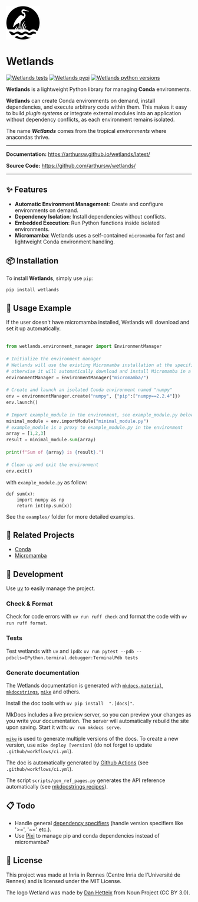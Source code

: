 ![](Wetland.png)

# Wetlands

[![Wetlands tests](https://github.com/arthursw/wetlands/actions/workflows/ci.yml/badge.svg?event=push&branch=main)](https://github.com/arthursw/wetlands/actions/)
[![Wetlands pypi](https://img.shields.io/pypi/v/wetlands.svg?color=%2334D058)](https://pypi.org/project/wetlands/)
[![Wetlands python versions](https://img.shields.io/pypi/pyversions/wetlands.svg?color=%2334D058)](https://pypi.org/project/wetlands/)

**Wetlands** is a lightweight Python library for managing **Conda** environments.

**Wetlands** can create Conda environments on demand, install dependencies, and execute arbitrary code within them. This makes it easy to build *plugin systems* or integrate external modules into an application without dependency conflicts, as each environment remains isolated.

The name ***Wetlands*** comes from the tropical *environments* where anacondas thrive.

---

**Documentation:** https://arthursw.github.io/wetlands/latest/

**Source Code:** https://github.com/arthursw/wetlands/

---

## ✨ Features

- **Automatic Environment Management**: Create and configure environments on demand.
- **Dependency Isolation**: Install dependencies without conflicts.
- **Embedded Execution**: Run Python functions inside isolated environments.
- **Micromamba**: Wetlands uses a self-contained `micromamba` for fast and lightweight Conda environment handling.

## 📦 Installation

To install **Wetlands**, simply use `pip`:

```sh
pip install wetlands
```

## 🚀 Usage Example

If the user doesn't have micromamba installed, Wetlands will download and set it up automatically.

```python

from wetlands.environment_manager import EnvironmentManager

# Initialize the environment manager
# Wetlands will use the existing Micromamba installation at the specified path (e.g., "micromamba/") if available;
# otherwise it will automatically download and install Micromamba in a self-contained manner.
environmentManager = EnvironmentManager("micromamba/")

# Create and launch an isolated Conda environment named "numpy"
env = environmentManager.create("numpy", {"pip":["numpy==2.2.4"]})
env.launch()

# Import example_module in the environment, see example_module.py below
minimal_module = env.importModule("minimal_module.py")
# example_module is a proxy to example_module.py in the environment
array = [1,2,3]
result = minimal_module.sum(array)

print(f"Sum of {array} is {result}.")

# Clean up and exit the environment
env.exit()

```

with `example_module.py` as follow:

```
def sum(x):
    import numpy as np
    return int(np.sum(x))
```

See the `examples/` folder for more detailed examples.

## 🔗 Related Projects

- [Conda](https://anaconda.org/)
- [Micromamba](https://mamba.readthedocs.io/en/latest/user_guide/micromamba.html)

## 🤖 Development

Use [uv](https://docs.astral.sh/uv/) to easily manage the project.

### Check & Format

Check for code errors with `uv run ruff check` and format the code with `uv run ruff format`.

### Tests

Test wetlands with `uv` and `ipdb`: `uv run pytest --pdb --pdbcls=IPython.terminal.debugger:TerminalPdb tests`

### Generate documentation


The Wetlands documentation is generated with [`mkdocs-material`](https://squidfunk.github.io/mkdocs-material/), [`mkdocstrings`](https://mkdocstrings.github.io/), [`mike`](https://github.com/jimporter/mike) and others.

Install the doc tools with `uv pip install  ".[docs]"`.

MkDocs includes a live preview server, so you can preview your changes as you write your documentation. The server will automatically rebuild the site upon saving. Start it with: `uv run mkdocs serve`.

[`mike`](https://github.com/jimporter/mike) is used to generate multiple versions of the docs. To create a new version, use `mike deploy [version]` (do not forget to update `.github/workflows/ci.yml`).

The doc is automatically generated by [Github Actions](https://squidfunk.github.io/mkdocs-material/publishing-your-site/#with-github-actions-material-for-mkdocs) (see `.github/workflows/ci.yml`).

The script `scripts/gen_ref_pages.py` generates the API reference automatically (see [mkdocstrings recipes](https://mkdocstrings.github.io/recipes/)).

## 📋 Todo

- Handle general [dependency specifiers](https://packaging.python.org/en/latest/specifications/dependency-specifiers/#dependency-specifiers) (handle version specifiers like '>=', '~=' etc.).
- Use [Pixi](https://pixi.sh/) to manage pip and conda dependencies instead of micromamba?

## 📜 License

This project was made at Inria in Rennes (Centre Inria de l'Université de Rennes) and is licensed under the MIT License.

The logo Wetland was made by [Dan Hetteix](https://thenounproject.com/creator/DHETTEIX/) from Noun Project (CC BY 3.0).